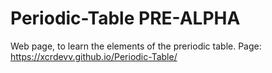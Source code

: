 # Periodic-Table PRE-ALPHA
Web page, to learn the elements of the preriodic table. 
Page: https://xcrdevv.github.io/Periodic-Table/
